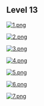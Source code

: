 ## Level 13

[![1.png](https://i.postimg.cc/5yqQQRXy/1.png)](https://postimg.cc/MfHphtbJ)

[![2.png](https://i.postimg.cc/YCSLj8M2/2.png)](https://postimg.cc/8jqz0R7x)

[![3.png](https://i.postimg.cc/d3vLFj5Y/3.png)](https://postimg.cc/XGHVcdMH)

[![4.png](https://i.postimg.cc/yYpYpKCB/4.png)](https://postimg.cc/GHYC9ZpS)

[![5.png](https://i.postimg.cc/N0ms0r9f/5.png)](https://postimg.cc/bGYcCr9K)

[![6.png](https://i.postimg.cc/7Pmxb467/6.png)](https://postimg.cc/yW3qrw0Y)

[![7.png](https://i.postimg.cc/0Q9s2X1c/7.png)](https://postimg.cc/kVYZTc4b)






